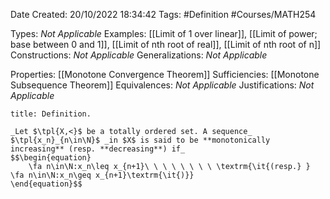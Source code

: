<div class="topSpace"></div>

Date Created: 20/10/2022 18:34:42
Tags: #Definition #Courses/MATH254

Types: _Not Applicable_
Examples: [[Limit of 1 over linear]], [[Limit of power; base between 0 and 1]], [[Limit of nth root of real]], [[Limit of nth root of n]]
Constructions: _Not Applicable_
Generalizations: _Not Applicable_

Properties: [[Monotone Convergence Theorem]]
Sufficiencies: [[Monotone Subsequence Theorem]]
Equivalences: _Not Applicable_
Justifications: _Not Applicable_

``` ad-Definition
title: Definition.

_Let $\tpl{X,<}$ be a totally ordered set. A sequence_ $\tpl{x_n}_{n\in\N}$ _in $X$ is said to be **monotonically increasing** (resp. **decreasing**) if_
$$\begin{equation}
    \fa n\in\N:x_n\leq x_{n+1}\ \ \ \ \ \ \ \ \textrm{\it{(resp.} } \fa n\in\N:x_n\geq x_{n+1}\textrm{\it{)}}
\end{equation}$$

```

